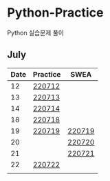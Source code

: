 # Python-Practice
Python 실습문제 풀이



## July

| Date | Practice                                                     | SWEA                                                         |
| ---- | ------------------------------------------------------------ | ------------------------------------------------------------ |
| 12   | [220712](https://github.com/snnzzoo/Python-Practice/tree/master/220712) |                                                              |
| 13   | [220713](https://github.com/snnzzoo/Python-Practice/tree/master/220713) |                                                              |
| 14   | [220714](https://github.com/snnzzoo/Python-Practice/tree/master/220714) |                                                              |
| 18   | [220718](https://github.com/snnzzoo/Python-Practice/tree/master/220718) |                                                              |
| 19   | [220719](https://github.com/snnzzoo/Python-Practice/tree/master/220719) | [220719](https://github.com/snnzzoo/Python-Practice/tree/master/SW%20Expert%20Academy/220719) |
| 20   |                                                              | [220720](https://github.com/snnzzoo/Python-Practice/tree/master/SW%20Expert%20Academy/220720) |
| 21   |                                                              | [220721](https://github.com/snnzzoo/Python-Practice/tree/master/SW%20Expert%20Academy/220721) |
| 22   | [220722](https://github.com/snnzzoo/Python-Practice/tree/master/220722) |                                                              |
|      |                                                              |                                                              |
